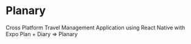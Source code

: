 # Planary
Cross Platform Travel Management Application using React Native with Expo
Plan + Diary => Planary
